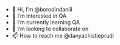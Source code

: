 - 👋 Hi, I’m @borodindaniil
- 👀 I’m interested in QA
- 🌱 I’m currently learning QA
- 💞️ I’m looking to collaborate on 
- 📫 How to reach me @danyachistieprudi

<!---
borodindaniil/borodindaniil is a ✨ special ✨ repository because its `README.md` (this file) appears on your GitHub profile.
You can click the Preview link to take a look at your changes.
--->
